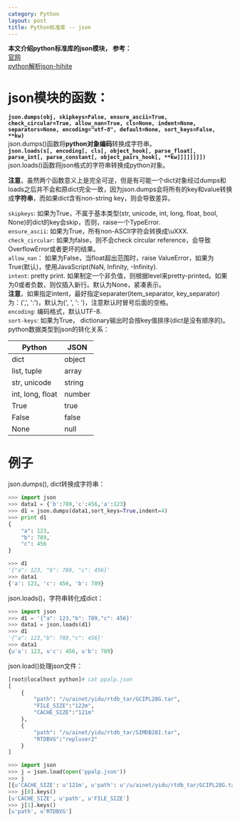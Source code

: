 ```yaml
---
category: Python
layout: post
title: Python标准库 -- json
---
```

**本文介绍python标准库的json模块， 参考：**  
[官网](https://docs.python.org/2/library/json.html?highlight=json#module-json)  
[python解析json-hihite](http://www.cnblogs.com/kaituorensheng/p/3877382.html)  
# json模块的函数：
**`json.dumps(obj, skipkeys=False, ensure_ascii=True, check_circular=True, allow_nan=True, cls=None, indent=None, separators=None, encoding="utf-8", default=None, sort_keys=False, **kw)`**  
json.dumps()函数将**python对象编码**转换成字符串。  
**`json.loads(s[, encoding[, cls[, object_hook[, parse_float[, parse_int[, parse_constant[, object_pairs_hook[, **kw]]]]]]]])`**  
json.loads()函数将json格式的字符串转换成python对象。    

**注意**，虽然两个函数意义上是完全可逆，但是有可能一个dict对象经过dumps和loads之后并不会和原dict完全一致，因为json.dumps会将所有的key和value转换成**字符串**，而如果dict含有non-string key，则会导致差异。

`skipkeys`: 如果为True，不属于基本类型(str, unicode, int, long, float, bool, None)的dict的key会skip，否则，raise一个TypeError.  
`ensure_ascii`: 如果为True，所有non-ASCII字符会转换成\uXXX.  
`check_circular`:  如果为false，则不会check circular reference，会导致OverflowError或者更坏的结果。  
`allow_nan`： 如果为False，当float超出范围时，raise ValueError，如果为True(默认)，使用JavaScript(NaN, Infinity, -Infinity).  
`intent`:  pretty print. 如果制定一个非负值，则根据level来pretty-printed。如果为0或者负数，则仅插入新行。默认为None，紧凑表示。  
**注意**，如果指定intent，最好指定separater(item_separator, key_separator) 为：(',', ':')，默认为(', ', ': ')，注意默认时冒号后面的空格。  
`encoding`: 编码格式，默认UTF-8.  
`sort-keys`: 如果为True， dictionary输出时会按key值排序(dict是没有顺序的)。   
python数据类型到json的转化关系：  

Python	|JSON
---|---
dict	|object
list, tuple	|array
str, unicode	|string
int, long, float|	number
True	|true
False	|false
None	|null

# 例子

json.dumps(), dict转换成字符串：
```python
>>> import json
>>> data1 = {'b':789,'c':456,'a':123}
>>> d1 = json.dumps(data1,sort_keys=True,indent=4)
>>> print d1
{
    "a": 123, 
    "b": 789, 
    "c": 456
}

>>> d1
'{"a": 123, "b": 789, "c": 456}'
>>> data1
{'a': 123, 'c': 456, 'b': 789}
```
json.loads()，字符串转化成dict：
```python
>>> import json
>>> d1 = '{"a": 123,"b": 789,"c": 456}'
>>> data1 = json.loads(d1)
>>> d1
'{"a": 123,"b": 789,"c": 456}'
>>> data1
{u'a': 123, u'c': 456, u'b': 789}
```
json.load()处理json文件：
```python
[root@localhost python]# cat ppalp.json 
[
    {
        "path": "/u/ainet/yidu/rtdb_tar/GCIPL28G.tar",
        "FILE_SIZE":"122m",
        "CACHE_SIZE":"121m"
    },
    {
        "path": "/u/ainet/yidu/rtdb_tar/SIMDB28I.tar",
        "RTDBVG":"repluser2"
    }
]

>>> import json
>>> j = json.load(open('ppalp.json'))
>>> j
[{u'CACHE_SIZE': u'121m', u'path': u'/u/ainet/yidu/rtdb_tar/GCIPL28G.tar', u'FILE_SIZE': u'122m'}, {u'path': u'/u/ainet/yidu/rtdb_tar/SIMDB28I.tar', u'RTDBVG': u'repluser2'}]
>>> j[0].keys()
[u'CACHE_SIZE', u'path', u'FILE_SIZE']
>>> j[1].keys()
[u'path', u'RTDBVG']
```